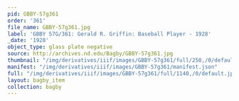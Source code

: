 ```yaml
---
pid: GBBY-57g361
order: '361'
file_name: GBBY-57g361.jpg
label: 'GBBY 57G/361: Gerald R. Griffin: Baseball Player - 1928'
_date: '1928'
object_type: glass plate negative
source: http://archives.nd.edu/Bagby/GBBY-57g361.jpg
thumbnail: "/img/derivatives/iiif/images/GBBY-57g361/full/250,/0/default.jpg"
manifest: "/img/derivatives/iiif/images/GBBY-57g361/manifest.json"
full: "/img/derivatives/iiif/images/GBBY-57g361/full/1140,/0/default.jpg"
layout: bagby_item
collection: bagby
---
```

